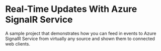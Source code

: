 # Real-Time Updates With Azure SignalR Service
A sample project that demonstrates how you can feed in events to Azure SignalR Service from virtually any source and shown them to connected web clients.
